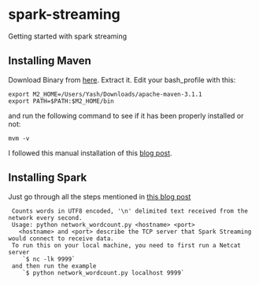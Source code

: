 # spark-streaming
Getting started with spark streaming


## Installing Maven
Download Binary from [here](https://maven.apache.org/download.cgi). Extract it. Edit your bash_profile with this:

```
export M2_HOME=/Users/Yash/Downloads/apache-maven-3.1.1
export PATH=$PATH:$M2_HOME/bin
```

and run the following command to see if it has been properly installed or not:

```
mvm -v
```

I followed this manual installation of this [blog post](http://www.mkyong.com/maven/install-maven-on-mac-osx/).

## Installing Spark

Just go through all the steps mentioned in [this blog post](https://shellzero.wordpress.com/2015/07/24/how-to-install-apache-spark-on-mac-os-x-yosemite/)


```
 Counts words in UTF8 encoded, '\n' delimited text received from the network every second.
 Usage: python network_wordcount.py <hostname> <port>
   <hostname> and <port> describe the TCP server that Spark Streaming would connect to receive data.
 To run this on your local machine, you need to first run a Netcat server
    `$ nc -lk 9999`
 and then run the example
    `$ python network_wordcount.py localhost 9999`
```